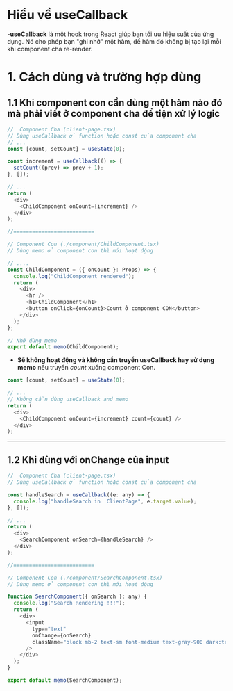 # Hiểu về useCallback

-**useCallback** là một hook trong React giúp bạn tối ưu hiệu suất của ứng dụng. Nó cho phép bạn "ghi nhớ" một hàm, để hàm đó không bị tạo lại mỗi khi component cha re-render.

# 1. Cách dùng và trường hợp dùng

## 1.1 **Khi component con cần dùng một hàm nào đó mà phải viết ở component cha để tiện xử lý logic**

```javascript
//  Component Cha (client-page.tsx)
// Dùng useCallback ở function hoặc const của component cha
// ...
const [count, setCount] = useState(0);

const increment = useCallback(() => {
  setCount((prev) => prev + 1);
}, []);

// ...
return (
  <div>
    <ChildComponent onCount={increment} />
  </div>
);

//==========================

// Component Con (./component/ChildComponent.tsx)
// Dùng memo ở component con thì mới hoạt động

// ....
const ChildComponent = ({ onCount }: Props) => {
  console.log("ChildComponent rendered");
  return (
    <div>
      <hr />
      <h1>ChildComponent</h1>
      <button onClick={onCount}>Count ở component CON</button>
    </div>
  );
};

// Nhớ dùng memo
export default memo(ChildComponent);
```

- **Sẽ không hoạt động và không cần truyền useCallback hay sử dụng memo** nếu truyền _count_ xuống component Con.

```javascript
const [count, setCount] = useState(0);

// ...
// Không cần dùng useCallback and memo
return (
  <div>
    <ChildComponent onCount={increment} count={count} />
  </div>
);
```

---

## 1.2 Khi dùng với onChange của input

```javascript
//  Component Cha (client-page.tsx)
// Dùng useCallback ở function hoặc const của component cha

const handleSearch = useCallback((e: any) => {
  console.log("handleSearch in  ClientPage", e.target.value);
}, []);

// ...
return (
  <div>
    <SearchComponent onSearch={handleSearch} />
  </div>
);

//==========================

// Component Con (./component/SearchComponent.tsx)
// Dùng memo ở component con thì mới hoạt động

function SearchComponent({ onSearch }: any) {
  console.log("Search Rendering !!!");
  return (
    <div>
      <input
        type="text"
        onChange={onSearch}
        className="block mb-2 text-sm font-medium text-gray-900 dark:text-white border-2 border-violet-700"
      />
    </div>
  );
}

export default memo(SearchComponent);
```
